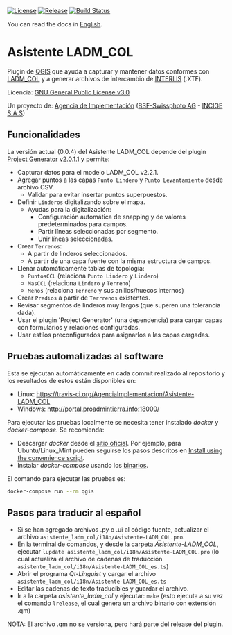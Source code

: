 [![License](https://img.shields.io/github/license/AgenciaImplementacion/Asistente-LADM_COL.svg)](https://tldrlegal.com/license/gnu-general-public-license-v3-%28gpl-3%29)
[![Release](https://img.shields.io/github/release/AgenciaImplementacion/asistente-ladm_col.svg)](https://github.com/AgenciaImplementacion/asistente-ladm_col/releases)
[![Build Status](https://travis-ci.org/AgenciaImplementacion/Asistente-LADM_COL.svg?branch=master)](https://travis-ci.org/AgenciaImplementacion/Asistente-LADM_COL)

You can read the docs in [English](README_en.md).

# Asistente LADM_COL
Plugin de [QGIS](http://qgis.org) que ayuda a capturar y mantener datos conformes con [LADM_COL](https://github.com/AgenciaImplementacion/LADM_COL) y a generar archivos de intercambio de [INTERLIS](http://www.interlis.ch/index_e.htm) (.XTF).

Licencia: [GNU General Public License v3.0](https://github.com/AgenciaImplementacion/Asistente-LADM_COL/blob/master/LICENSE)


Un proyecto de: [Agencia de Implementación](https://www.proadmintierra.info/) ([BSF-Swissphoto AG](http://bsf-swissphoto.com/) - [INCIGE S.A.S](http://www.incige.com/))



## Funcionalidades

La versión actual (0.0.4) del Asistente LADM_COL depende del plugin [Project Generator](https://github.com/opengisch/projectgenerator/) [v2.0.1.1](https://github.com/AgenciaImplementacion/projectgenerator/releases/tag/2.0.1.1) y permite:

 - Capturar datos para el modelo LADM_COL v2.2.1.
 - Agregar puntos a las capas `Punto Lindero` y `Punto Levantamiento` desde archivo CSV.
   - Validar para evitar insertar puntos superpuestos.
 - Definir `Linderos` digitalizando sobre el mapa.
   - Ayudas para la digitalización:
     - Configuración automática de snapping y de valores predeterminados para campos.
     - Partir líneas seleccionadas por segmento.
     - Unir líneas seleccionadas.
 - Crear `Terrenos`:
   - A partir de linderos seleccionados.
   - A partir de una capa fuente con la misma estructura de campos.
 - Llenar automáticamente tablas de topología:
   - `PuntosCCL` (relaciona `Punto Lindero` y `Lindero`)
   - `MasCCL`    (relaciona `Lindero` y `Terreno`)
   - `Menos`     (relaciona `Terreno` y sus anillos/huecos internos)
 - Crear `Predios` a partir de `Terrrenos` existentes.
 - Revisar segmentos de linderos muy largos (que superen una tolerancia dada).
 - Usar el plugin 'Project Generator' (una dependencia) para cargar capas con formularios y relaciones configuradas.
 - Usar estilos preconfigurados para asignarlos a las capas cargadas.

## Pruebas automatizadas al software

Esta se ejecutan automáticamente en cada commit realizado al repositorio y los resultados de estos están disponibles en:

- Linux: https://travis-ci.org/AgenciaImplementacion/Asistente-LADM_COL
- Windows: http://portal.proadmintierra.info:18000/

Para ejecutar las pruebas localmente se necesita tener instalado *docker* y *docker-compose*.
Se recomienda:
- Descargar *docker* desde el [sitio oficial](https://www.docker.com/community-edition#/download). Por ejemplo, para Ubuntu/Linux_Mint pueden seguirse los pasos descritos en [Install using the convenience script](https://docs.docker.com/engine/installation/linux/docker-ce/ubuntu/#install-using-the-convenience-script).
- Instalar *docker-compose* usando los [binarios](https://github.com/docker/compose/releases/tag/1.18.0).

El comando para ejecutar las pruebas es:
```sh
docker-compose run --rm qgis
```

## Pasos para traducir al español

 + Si se han agregado archivos .py o .ui al código fuente, actualizar el archivo `asistente_ladm_col/i18n/Asistente-LADM_COL.pro`.
 + En la terminal de comandos, y desde la carpeta *Asistente-LADM_COL*, ejecutar
`lupdate asistente_ladm_col/i18n/Asistente-LADM_COL.pro` (lo cual actualiza el archivo de cadenas de traducción `asistente_ladm_col/i18n/Asistente-LADM_COL_es.ts`)
 + Abrir el programa *Qt-Linguist* y cargar el archivo  `asistente_ladm_col/i18n/Asistente-LADM_COL_es.ts`
 + Editar las cadenas de texto traducibles y guardar el archivo.
 + Ir a la carpeta *asistente_ladm_col* y ejecutar:
 `make` (esto ejecuta a su vez el comando `lrelease`, el cual genera un archivo binario con extensión .qm)

NOTA: El archivo .qm no se versiona, pero hará parte del release del plugin.
